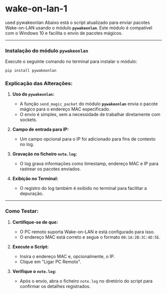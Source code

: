 # wake-on-lan-1
 used pywakeonlan
 Abaixo está o script atualizado para enviar pacotes Wake-on-LAN usando o módulo **`pywakeonlan`**. Este módulo é compatível com o Windows 10 e facilita o envio de pacotes mágicos.

---

### Instalação do módulo `pywakeonlan`
Execute o seguinte comando no terminal para instalar o módulo:
```bash
pip install pywakeonlan
```
### Explicação das Alterações:
1. **Uso do `pywakeonlan`:**
   - A função `send_magic_packet` do módulo **`pywakeonlan`** envia o pacote mágico para o endereço MAC especificado.
   - O envio é simples, sem a necessidade de trabalhar diretamente com sockets.

2. **Campo de entrada para IP:**
   - Um campo opcional para o IP foi adicionado para fins de contexto no log.

3. **Gravação no ficheiro `note.log`:**
   - O log grava informações como timestamp, endereço MAC e IP para rastrear os pacotes enviados.

4. **Exibição no Terminal:**
   - O registro do log também é exibido no terminal para facilitar a depuração.

---

### Como Testar:
1. **Certifique-se de que:**
   - O PC remoto suporta Wake-on-LAN e está configurado para isso.
   - O endereço MAC está correto e segue o formato `00:1A:2B:3C:4D:5E`.

2. **Execute o Script:**
   - Insira o endereço MAC e, opcionalmente, o IP.
   - Clique em "Ligar PC Remoto".

3. **Verifique o `note.log`:**
   - Após o envio, abra o ficheiro `note.log` no diretório do script para confirmar os detalhes registrados.

